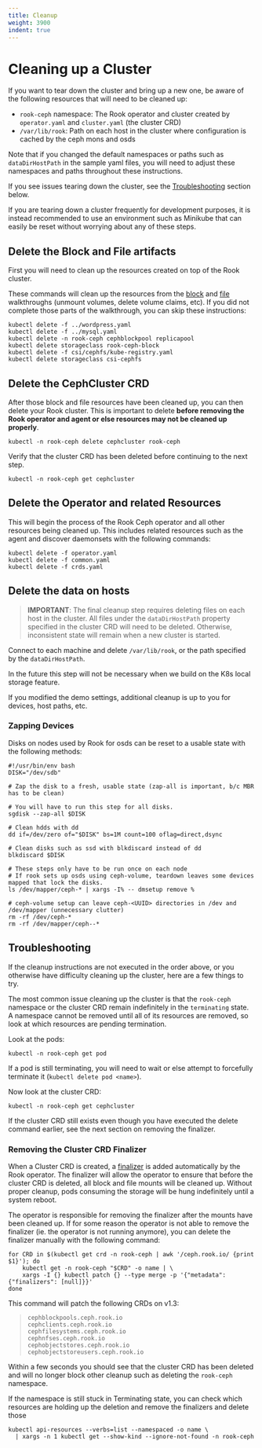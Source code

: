 ```yaml
---
title: Cleanup
weight: 3900
indent: true
---
```


# Cleaning up a Cluster

If you want to tear down the cluster and bring up a new one, be aware of the following resources that will need to be cleaned up:

* `rook-ceph` namespace: The Rook operator and cluster created by `operator.yaml` and `cluster.yaml` (the cluster CRD)
* `/var/lib/rook`: Path on each host in the cluster where configuration is cached by the ceph mons and osds

Note that if you changed the default namespaces or paths such as `dataDirHostPath` in the sample yaml files, you will need to adjust these namespaces and paths throughout these instructions.

If you see issues tearing down the cluster, see the [Troubleshooting](#troubleshooting) section below.

If you are tearing down a cluster frequently for development purposes, it is instead recommended to use an environment such as Minikube that can easily be reset without worrying about any of these steps.

## Delete the Block and File artifacts

First you will need to clean up the resources created on top of the Rook cluster.

These commands will clean up the resources from the [block](ceph-block.md#teardown) and [file](ceph-filesystem.md#teardown) walkthroughs (unmount volumes, delete volume claims, etc). If you did not complete those parts of the walkthrough, you can skip these instructions:

```console
kubectl delete -f ../wordpress.yaml
kubectl delete -f ../mysql.yaml
kubectl delete -n rook-ceph cephblockpool replicapool
kubectl delete storageclass rook-ceph-block
kubectl delete -f csi/cephfs/kube-registry.yaml
kubectl delete storageclass csi-cephfs
```

## Delete the CephCluster CRD

After those block and file resources have been cleaned up, you can then delete your Rook cluster. This is important to delete **before removing the Rook operator and agent or else resources may not be cleaned up properly**.

```console
kubectl -n rook-ceph delete cephcluster rook-ceph
```

Verify that the cluster CRD has been deleted before continuing to the next step.

```console
kubectl -n rook-ceph get cephcluster
```

## Delete the Operator and related Resources

This will begin the process of the Rook Ceph operator and all other resources being cleaned up.
This includes related resources such as the agent and discover daemonsets with the following commands:

```console
kubectl delete -f operator.yaml
kubectl delete -f common.yaml
kubectl delete -f crds.yaml
```

## Delete the data on hosts

> **IMPORTANT**: The final cleanup step requires deleting files on each host in the cluster. All files under the `dataDirHostPath` property specified in the cluster CRD will need to be deleted. Otherwise, inconsistent state will remain when a new cluster is started.

Connect to each machine and delete `/var/lib/rook`, or the path specified by the `dataDirHostPath`.

In the future this step will not be necessary when we build on the K8s local storage feature.

If you modified the demo settings, additional cleanup is up to you for devices, host paths, etc.

### Zapping Devices

Disks on nodes used by Rook for osds can be reset to a usable state with the following methods:

```console
#!/usr/bin/env bash
DISK="/dev/sdb"

# Zap the disk to a fresh, usable state (zap-all is important, b/c MBR has to be clean)

# You will have to run this step for all disks.
sgdisk --zap-all $DISK

# Clean hdds with dd
dd if=/dev/zero of="$DISK" bs=1M count=100 oflag=direct,dsync

# Clean disks such as ssd with blkdiscard instead of dd
blkdiscard $DISK

# These steps only have to be run once on each node
# If rook sets up osds using ceph-volume, teardown leaves some devices mapped that lock the disks.
ls /dev/mapper/ceph-* | xargs -I% -- dmsetup remove %

# ceph-volume setup can leave ceph-<UUID> directories in /dev and /dev/mapper (unnecessary clutter)
rm -rf /dev/ceph-*
rm -rf /dev/mapper/ceph--*
```

## Troubleshooting

If the cleanup instructions are not executed in the order above, or you otherwise have difficulty cleaning up the cluster, here are a few things to try.

The most common issue cleaning up the cluster is that the `rook-ceph` namespace or the cluster CRD remain indefinitely in the `terminating` state. A namespace cannot be removed until all of its resources are removed, so look at which resources are pending termination.

Look at the pods:

```console
kubectl -n rook-ceph get pod
```

If a pod is still terminating, you will need to wait or else attempt to forcefully terminate it (`kubectl delete pod <name>`).

Now look at the cluster CRD:

```console
kubectl -n rook-ceph get cephcluster
```

If the cluster CRD still exists even though you have executed the delete command earlier, see the next section on removing the finalizer.

### Removing the Cluster CRD Finalizer

When a Cluster CRD is created, a [finalizer](https://kubernetes.io/docs/tasks/access-kubernetes-api/extend-api-custom-resource-definitions/#finalizers) is added automatically by the Rook operator. The finalizer will allow the operator to ensure that before the cluster CRD is deleted, all block and file mounts will be cleaned up. Without proper cleanup, pods consuming the storage will be hung indefinitely until a system reboot.

The operator is responsible for removing the finalizer after the mounts have been cleaned up.
If for some reason the operator is not able to remove the finalizer (ie. the operator is not running anymore), you can delete the finalizer manually with the following command:

```console
for CRD in $(kubectl get crd -n rook-ceph | awk '/ceph.rook.io/ {print $1}'); do
    kubectl get -n rook-ceph "$CRD" -o name | \
    xargs -I {} kubectl patch {} --type merge -p '{"metadata":{"finalizers": [null]}}'
done
```

This command will patch the following CRDs on v1.3:
>```
> cephblockpools.ceph.rook.io
> cephclients.ceph.rook.io
> cephfilesystems.ceph.rook.io
> cephnfses.ceph.rook.io
> cephobjectstores.ceph.rook.io
> cephobjectstoreusers.ceph.rook.io
>```

Within a few seconds you should see that the cluster CRD has been deleted and will no longer block other cleanup such as deleting the `rook-ceph` namespace.

If the namespace is still stuck in Terminating state, you can check which resources are holding up the deletion and remove the finalizers and delete those

```console
kubectl api-resources --verbs=list --namespaced -o name \
  | xargs -n 1 kubectl get --show-kind --ignore-not-found -n rook-ceph
```

